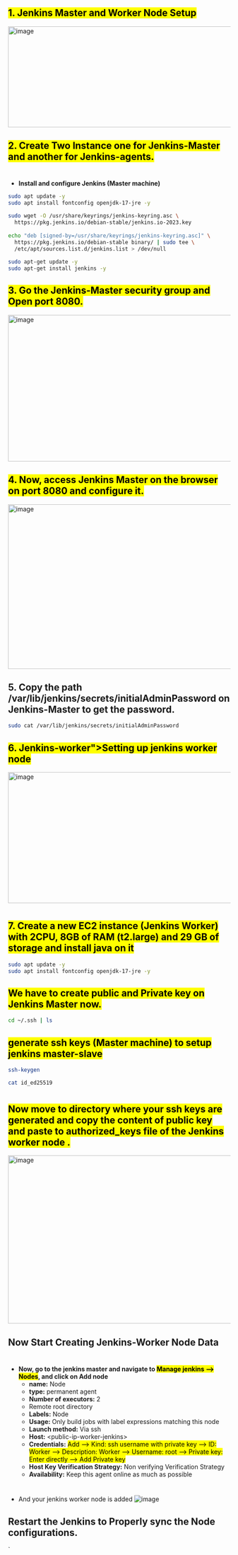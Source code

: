 
## <mark> 1. Jenkins Master and Worker Node Setup <mark>


<img width="940" height="228" alt="image" src="https://github.com/user-attachments/assets/766790d8-b97c-434b-8d59-090a6744aa21" />

## <mark> 2. Create Two Instance one for Jenkins-Master and another for Jenkins-agents. <mark>
#
- <b id="Jenkins">Install and configure Jenkins (Master machine)</b>
```bash
sudo apt update -y
sudo apt install fontconfig openjdk-17-jre -y

sudo wget -O /usr/share/keyrings/jenkins-keyring.asc \
  https://pkg.jenkins.io/debian-stable/jenkins.io-2023.key
  
echo "deb [signed-by=/usr/share/keyrings/jenkins-keyring.asc]" \
  https://pkg.jenkins.io/debian-stable binary/ | sudo tee \
  /etc/apt/sources.list.d/jenkins.list > /dev/null
  
sudo apt-get update -y
sudo apt-get install jenkins -y
```

##  <mark> 3. Go the Jenkins-Master security group and Open port 8080. <mark>
<img width="944" height="331" alt="image" src="https://github.com/user-attachments/assets/35038378-64cc-4103-9dc6-97ba8f922c2e" />

 
## <mark> 4. Now, access Jenkins Master on the browser on port 8080 and configure it. <mark>
<img width="944" height="372" alt="image" src="https://github.com/user-attachments/assets/6a0adac6-c7e1-44c4-af39-403b87f16c8c" />


## 5. Copy the path /var/lib/jenkins/secrets/initialAdminPassword on Jenkins-Master to get the password.


```bash
sudo cat /var/lib/jenkins/secrets/initialAdminPassword
```

## <mark> 6. Jenkins-worker">Setting up jenkins worker node <mark>

<img width="944" height="296" alt="image" src="https://github.com/user-attachments/assets/ea5073bf-5da5-4296-9907-28f7a1749f88" />

#

## <mark> 7. Create a new EC2 instance (Jenkins Worker) with 2CPU, 8GB of RAM (t2.large) and 29 GB of storage and install java on it <mark>

```bash
sudo apt update -y
sudo apt install fontconfig openjdk-17-jre -y
```


## <mark> We have to create public and Private key on Jenkins Master now.<mark>

```bash
cd ~/.ssh | ls
```

 ## <mark> generate ssh keys (Master machine) to setup jenkins master-slave <mark>
  ```bash
ssh-keygen
  ```

```bash
cat id_ed25519 
  ```
#
## <mark>Now move to directory where your ssh keys are generated and copy the content of public key and paste to authorized_keys file of the Jenkins worker node <mark>.

<img width="944" height="380" alt="image" src="https://github.com/user-attachments/assets/8c982323-c6c4-4f88-b13a-720cde55b763" />

## Now Start Creating Jenkins-Worker Node Data

#
  - <b>Now, go to the jenkins master and navigate to <mark>Manage jenkins --> Nodes</mark>, and click on Add node </b>
    - <b>name:</b> Node
    - <b>type:</b> permanent agent
    - <b>Number of executors:</b> 2
    - Remote root directory
    - <b>Labels:</b> Node
    - <b>Usage:</b> Only build jobs with label expressions matching this node
    - <b>Launch method:</b> Via ssh
    - <b>Host:</b> \<public-ip-worker-jenkins\>
    - <b>Credentials:</b> <mark>Add --> Kind: ssh username with private key --> ID: Worker --> Description: Worker --> Username: root --> Private key: Enter directly --> Add Private key</mark>
    - <b>Host Key Verification Strategy:</b> Non verifying Verification Strategy
    - <b>Availability:</b> Keep this agent online as much as possible
#
  - And your jenkins worker node is added
  ![image](https://github.com/user-attachments/assets/cab93696-a4e2-4501-b164-8287d7077eef)

## Restart the Jenkins to Properly sync the Node configurations. 



 

`

